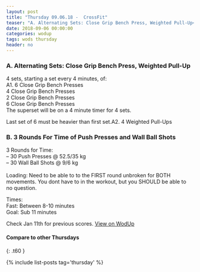 ```yaml
---
layout: post
title: "Thursday 09.06.18 -  CrossFit"
teaser: "A. Alternating Sets: Close Grip Bench Press, Weighted Pull-Up<br/> B.  3 Rounds For Time of Push Presses and Wall Ball Shots"
date: 2018-09-06 00:00:00
categories: wodup
tags: wods thursday
header: no
---
```



<h3>A. Alternating Sets: Close Grip Bench Press, Weighted Pull-Up</h3>
4 sets, starting a set every 4 minutes,  of:<br/>A1. 6 Close Grip Bench Presses<br/>4 Close Grip Bench Presses<br/>2 Close Grip Bench Presses<br/>6 Close Grip Bench Presses<br/>The superset will be on a 4 minute timer for 4 sets.  

Last set of 6 must be heavier than first set.A2. 4 Weighted Pull-Ups
<h3>B.  3 Rounds For Time of Push Presses and Wall Ball Shots</h3>
3 Rounds for Time:<br/>– 30 Push Presses @ 52.5/35 kg<br/>– 30 Wall Ball Shots @ 9/6 kg<br/><br/>Loading: Need to be able to to the FIRST round unbroken for BOTH movements. You dont have to in the workout, but you SHOULD be able to no question.

Times:<br/>
Fast: Between 8-10 minutes<br/>
Goal: Sub 11 minutes

Check Jan 11th for previous scores.
<a href="https://www.wodup.com/gyms/asphodel/wods/9074" target="blank">View on WodUp</a>


#### Compare to other Thursdays
{: .t60 }

{% include list-posts tag='thursday' %}